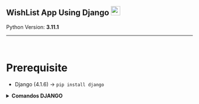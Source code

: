 ## WishList App Using Django <img height="25" src="https://cdn.jsdelivr.net/gh/devicons/devicon/icons/django/django-plain.svg" />
Python Version: <b>3.11.1</b>

<hr>

<br>

# Prerequisite

* Django (4.1.6) -> `pip install django`
<details>
<summary>
    <strong>Comandos DJANGO</strong>
</summary>

```python
    django-admin startproject mysite
        └── python mysite\manage.py runserver
```

</details>